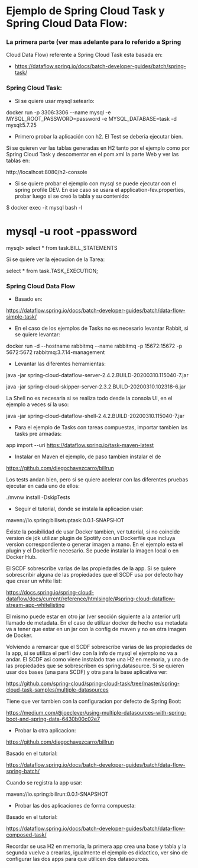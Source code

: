 # Ejemplo de Spring Cloud Task y Spring Cloud Data Flow:

### La primera parte (ver mas adelante para lo referido a Spring
Cloud Data Flow) referente a Spring Cloud Task esta basada en:

* https://dataflow.spring.io/docs/batch-developer-guides/batch/spring-task/

### Spring Cloud Task:

* Si se quiere usar mysql setearlo:

docker run -p 3306:3306 --name mysql -e MYSQL_ROOT_PASSWORD=password -e MYSQL_DATABASE=task -d mysql:5.7.25

* Primero probar la aplicación con h2. El Test se deberia ejecutar bien.

Si se quieren ver las tablas generadas en H2 tanto por el ejemplo como por 
Spring Cloud Task y descomentar en el pom.xml la parte Web y ver las tablas en:

http://localhost:8080/h2-console

* Si se quiere probar el ejemplo con mysql se puede ejecutar con el spring profile DEV.
En ese caso se usara el application-fev.properties, probar luego si se creó la tabla y su contenido: 

$ docker exec -it mysql bash -l

# mysql -u root -ppassword

mysql> select * from task.BILL_STATEMENTS

Si se quiere ver la ejecucion de la Tarea:

select * from task.TASK_EXECUTION;

### Spring Cloud Data Flow

* Basado en:

https://dataflow.spring.io/docs/batch-developer-guides/batch/data-flow-simple-task/

* En el caso de los ejemplos de Tasks no es necesario levantar Rabbit, si se quiere levantar:

docker run -d --hostname rabbitmq --name rabbitmq -p 15672:15672 -p 5672:5672 rabbitmq:3.7.14-management

* Levantar las diferentes herramientas:

java -jar spring-cloud-dataflow-server-2.4.2.BUILD-20200310.115040-7.jar

java -jar spring-cloud-skipper-server-2.3.2.BUILD-20200310.102318-6.jar

La Shell no es necesaria si se realiza todo desde la consola UI, en el ejemplo a veces sí
la uso:

java -jar spring-cloud-dataflow-shell-2.4.2.BUILD-20200310.115040-7.jar

* Para el ejemplo de Tasks con tareas compuestas, importar tambien las tasks pre armadas:

app import --uri https://dataflow.spring.io/task-maven-latest

* Instalar en Maven el ejemplo, de paso tambien instalar el de

https://github.com/diegochavezcarro/billrun

Los tests andan bien, pero si se quiere acelerar 
con las diferentes pruebas ejecutar en cada uno de ellos:

./mvnw install -DskipTests

* Seguir el tutorial, donde se instala la aplicacion usar:

maven://io.spring:billsetuptask:0.0.1-SNAPSHOT

Existe la posibilidad de usar Docker tambien, ver tutorial, si no coincide version de jdk
utilizar plugin de Spotify con un Dockerfile que incluya version correspondiente o generar
imagen a mano. En el ejemplo esta el plugin y el Dockerfile necesario. Se puede instalar
la imagen local o en Docker Hub.

El SCDF sobrescribe varias de las propiedades de la app. 
Si se quiere sobrescribir alguna de las propiedades que el SCDF usa por defecto
hay que crear un white list:

https://docs.spring.io/spring-cloud-dataflow/docs/current/reference/htmlsingle/#spring-cloud-dataflow-stream-app-whitelisting

El mismo puede estar en otro jar (ver sección siguiente a la anterior url) llamado de metadata. En el caso de utilizar docker 
de hecho esa metadata va a tener que estar en un jar con la config de maven y no en otra 
imagen de Docker.

Volviendo a remarcar que el SCDF sobrescribe varias de las propiedades de la app, si se
utiliza el perfil dev con la info de mysql el ejemplo no va a andar. El SCDF asi como
viene instalado trae una H2 en memoria, y una de las propiedades que se sobrescriben es
spring.datasource. Si se quieren usar dos bases (una para SCDF) y otra para la base 
aplicativa ver:

https://github.com/spring-cloud/spring-cloud-task/tree/master/spring-cloud-task-samples/multiple-datasources

Tiene que ver tambien con la configuracion por defecto de Spring Boot:

https://medium.com/@joeclever/using-multiple-datasources-with-spring-boot-and-spring-data-6430b00c02e7

* Probar la otra aplicacion:

https://github.com/diegochavezcarro/billrun

Basado en el tutorial:

https://dataflow.spring.io/docs/batch-developer-guides/batch/data-flow-spring-batch/

Cuando se registra la app usar:

maven://io.spring:billrun:0.0.1-SNAPSHOT

* Probar las dos aplicaciones de forma compuesta:

Basado en el tutorial:

https://dataflow.spring.io/docs/batch-developer-guides/batch/data-flow-composed-task/

Recordar se usa H2 en memoria, la primera app crea una base y tabla y la segunda vuelve 
a crearlas, igualmente el ejemplo es didactico, ver sino de configurar las dos apps
para que utilicen dos datasources.

